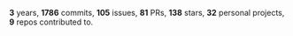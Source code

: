 **3** years, **1786** commits, **105** issues, **81** PRs, **138** stars, **32** personal projects, **9** repos contributed to.
